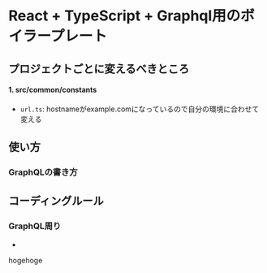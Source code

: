 # React + TypeScript + Graphql用のボイラープレート

## プロジェクトごとに変えるべきところ
#### 1. src/common/constants
* `url.ts`: hostnameがexample.comになっているので自分の環境に合わせて変える

## 使い方
### GraphQLの書き方


## コーディングルール
### GraphQL周り
*
hogehoge
